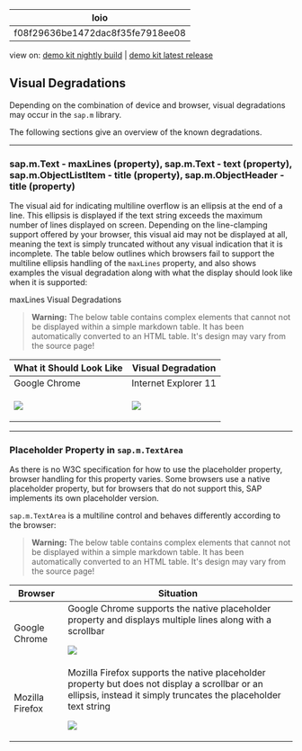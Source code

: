 <!-- loiof08f29636be1472dac8f35fe7918ee08 -->

| loio |
| -----|
| f08f29636be1472dac8f35fe7918ee08 |

<div id="loio">

view on: [demo kit nightly build](https://openui5nightly.hana.ondemand.com/#/topic/f08f29636be1472dac8f35fe7918ee08) | [demo kit latest release](https://openui5.hana.ondemand.com/#/topic/f08f29636be1472dac8f35fe7918ee08)</div>

## Visual Degradations

Depending on the combination of device and browser, visual degradations may occur in the `sap.m` library.

The following sections give an overview of the known degradations.

***

### sap.m.Text - maxLines \(property\), sap.m.Text - text \(property\), sap.m.ObjectListItem - title \(property\), sap.m.ObjectHeader - title \(property\)

The visual aid for indicating multiline overflow is an ellipsis at the end of a line. This ellipsis is displayed if the text string exceeds the maximum number of lines displayed on screen. Depending on the line-clamping support offered by your browser, this visual aid may not be displayed at all, meaning the text is simply truncated without any visual indication that it is incomplete. The table below outlines which browsers fail to support the multiline ellipsis handling of the `maxLines` property, and also shows examples the visual degradation along with what the display should look like when it is supported:

 <a name="loiof08f29636be1472dac8f35fe7918ee08__table_epw_lwr_tkb"/>maxLines Visual Degradations

 > **Warning:** The below table contains complex elements that cannot not be displayed within a simple markdown table. It has been automatically converted to an HTML table. It's design may vary from the source page!

<table>
	<thead>
		<tr>
			<th>What it Should Look Like</th>
			<th>Visual Degradation</th>
		</tr>
	</thead>
	<tbody>
		<tr>
			<td>Google Chrome</td>
			<td>Internet Explorer 11</td>
		</tr>
		<tr>
			<td>  

![](loio811e9b66afdd429383f5e7486b74b2f1_HiRes.png) 
			</td>
			<td>  

![](loiod6f168b8cc5d44a8b864b5f98b7cacb0_HiRes.png) 
			</td>
		</tr>
	</tbody>
</table>

***

### Placeholder Property in `sap.m.TextArea`

As there is no W3C specification for how to use the placeholder property, browser handling for this property varies. Some browsers use a native placeholder property, but for browsers that do not support this, SAP implements its own placeholder version.

`sap.m.TextArea` is a multiline control and behaves differently according to the browser:

 > **Warning:** The below table contains complex elements that cannot not be displayed within a simple markdown table. It has been automatically converted to an HTML table. It's design may vary from the source page!

<table>
	<thead>
		<tr>
			<th>Browser</th>
			<th>Situation</th>
		</tr>
	</thead>
	<tbody>
		<tr>
			<td>Google Chrome</td>
			<td>Google Chrome supports the native placeholder property and displays multiple lines along with a scrollbar 

![](loiof4a1a89df08f4634b70163f18dd33c55_LowRes.png) 
			</td>
		</tr>
		<tr>
			<td>Mozilla Firefox</td>
			<td>Mozilla Firefox supports the native placeholder property but does not display a scrollbar or an ellipsis, instead it simply truncates the placeholder text string 

![](loioc8b3985181a4450fb1252f4f81a25af2_LowRes.png) 
			</td>
		</tr>
	</tbody>
</table>

